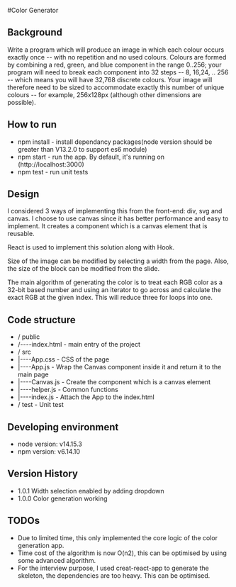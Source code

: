 #Color Generator

## Background

Write a program which will produce an image in which each colour occurs exactly once -- with no repetition and no used colours. Colours are formed by combining a red, green, and blue component in the range 0..256; your program will need to break each component into 32 steps -- 8, 16,24, .. 256 -- which means you will have 32,768 discrete colours. Your image will therefore need to be sized to accommodate exactly this number of unique colours -- for example, 256x128px (although other dimensions are possible).

## How to run

- npm install - install dependancy packages(node version should be greater than V13.2.0 to support es6 module)
- npm start - run the app. By default, it's running on (http://localhost:3000)
- npm test - run unit tests

## Design

I considered 3 ways of implementing this from the front-end: div, svg and canvas. I choose to use canvas since it has better performance and easy to implement. 
It creates a component which is a canvas element that is reusable.

React is used to implement this solution along with Hook. 

Size of the image can be modified by selecting a width from the page. Also, the size of the block can be modified from the slide.

The main algorithm of generating the color is to treat each RGB color as a 32-bit based number and using an iterator to go across and calculate the exact RGB at the given index. This will reduce three for loops into one.

## Code structure

- / public
- /----index.html - main entry of the project  
- / src
- |----App.css - CSS of the page
- |----App.js - Wrap the Canvas component inside it and return it to the main page
- |----Canvas.js - Create the component which is a canvas element
- |----helper.js - Common functions
- |----index.js - Attach the App to the index.html
- / test - Unit test

## Developing environment

- node version: v14.15.3
- npm version: v6.14.10

## Version History

- 1.0.1 Width selection enabled by adding dropdown
- 1.0.0 Color generation working

## TODOs

- Due to limited time, this only implemented the core logic of the color generation app. 
- Time cost of the algorithm is now O(n2), this can be optimised by using some advanced algorithm.
- For the interview purpose, I used creat-react-app to generate the skeleton, the dependencies are too heavy. This can be optimised.
